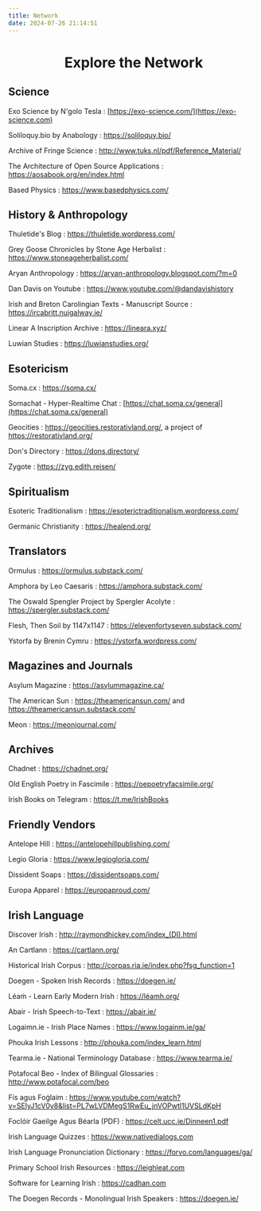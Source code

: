 ```yaml
---
title: Network
date: 2024-07-26 21:14:51
---
```


<center><h1> Explore the Network </h1></center>

## Science

Exo Science by N'golo Tesla : [https://exo-science.com/](https://exo-science.com)

Soliloquy.bio by Anabology : https://soliloquy.bio/

Archive of Fringe Science : http://www.tuks.nl/pdf/Reference_Material/

The Architecture of Open Source Applications : https://aosabook.org/en/index.html

Based Physics : https://www.basedphysics.com/


## History & Anthropology

Thuletide's Blog : https://thuletide.wordpress.com/

Grey Goose Chronicles by Stone Age Herbalist : https://www.stoneageherbalist.com/

Aryan Anthropology : https://aryan-anthropology.blogspot.com/?m=0

Dan Davis on Youtube : https://www.youtube.com/@dandavishistory

Irish and Breton Carolingian Texts - Manuscript Source : https://ircabritt.nuigalway.ie/

Linear A Inscription Archive : https://lineara.xyz/

Luwian Studies : https://luwianstudies.org/


## Esotericism

Soma.cx : https://soma.cx/

Somachat - Hyper-Realtime Chat : [https://chat.soma.cx/general](https://chat.soma.cx/general)

Geocities : https://geocities.restorativland.org/, a project of https://restorativland.org/

Don's Directory : https://dons.directory/

Zygote : https://zyg.edith.reisen/


## Spiritualism

Esoteric Traditionalism : https://esoterictraditionalism.wordpress.com/

Germanic Christianity : https://healend.org/


## Translators

Ormulus : https://ormulus.substack.com/

Amphora by Leo Caesaris : https://amphora.substack.com/

The Oswald Spengler Project by Spergler Acolyte : https://spergler.substack.com/

Flesh, Then Soil by 1147x1147 : https://elevenfortyseven.substack.com/

Ystorfa by Brenin Cymru : https://ystorfa.wordpress.com/


## Magazines and Journals

Asylum Magazine : https://asylummagazine.ca/

The American Sun : https://theamericansun.com/ and https://theamericansun.substack.com/

Meon : https://meonjournal.com/


## Archives

Chadnet : https://chadnet.org/

Old English Poetry in Fascimile : https://oepoetryfacsimile.org/

Irish Books on Telegram : https://t.me/IrishBooks


## Friendly Vendors

Antelope Hill : https://antelopehillpublishing.com/

Legio Gloria : https://www.legiogloria.com/

Dissident Soaps : https://dissidentsoaps.com/

Europa Apparel : https://europaproud.com/


## Irish Language

Discover Irish : http://raymondhickey.com/index_(DI).html

An Cartlann : https://cartlann.org/

Historical Irish Corpus : http://corpas.ria.ie/index.php?fsg_function=1

Doegen - Spoken Irish Records : https://doegen.ie/

Léaṁ - Learn Early Modern Irish : https://léamh.org/

Abair - Irish Speech-to-Text : https://abair.ie/

Logaimn.ie - Irish Place Names : https://www.logainm.ie/ga/

Phouka Irish Lessons : http://phouka.com/index_learn.html

Tearma.ie - National Terminology Database : https://www.tearma.ie/

Potafocal Beo - Index of Bilingual Glossaries : http://www.potafocal.com/beo

Fís agus Foġlaim : https://www.youtube.com/watch?v=SElyJ1cV0y8&list=PL7wLVDMegS1RwEu_jnVOPwtl1UVSLdKpH

Foclóir Gaeilge Agus Béarla (PDF) : https://celt.ucc.ie/Dinneen1.pdf

Irish Language Quizzes : https://www.nativedialogs.com

Irish Language Pronunciation Dictionary : https://forvo.com/languages/ga/

Primary School Irish Resources : https://leighleat.com

Software for Learning Irish : https://cadhan.com

The Doegen Records - Monolingual Irish Speakers : https://doegen.ie/